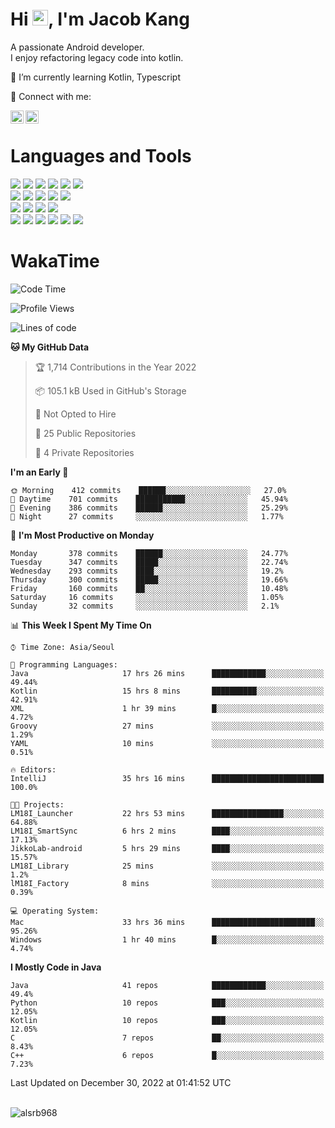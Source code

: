 # Hi <img src="https://media.giphy.com/media/hvRJCLFzcasrR4ia7z/giphy.gif" width="25px">, I'm Jacob Kang
A passionate Android developer.
</br>
I enjoy refactoring legacy code into kotlin.

🌱 I’m currently learning Kotlin, Typescript

🤝 Connect with me:

<a href="https://www.linkedin.com/in/minkyu-kang-b7477b1b2/"><img align="left" src="https://raw.githubusercontent.com/yushi1007/yushi1007/main/images/linkedin.svg" alt="Minkyu Kang | LinkedIn" width="21px"/></a>
<a href="https://www.instagram.com/_jacob_kang/"><img align="left" src="https://raw.githubusercontent.com/yushi1007/yushi1007/main/images/instagram.svg" alt="Jacob Kang | Instagram" width="21px"/></a>

</br>

# Languages and Tools

<div align="left">
<img src="https://img.shields.io/badge/java-007396?logo=java&logoColor=white"/>
<img src="https://img.shields.io/badge/kotlin-7F52FF?logo=kotlin&logoColor=white"/>
<img src="https://img.shields.io/badge/python-3776AB?logo=python&logoColor=white"/>
<img src="https://img.shields.io/badge/bash shell-4EAA25?logo=gnubash&logoColor=white"/>
<img src="https://img.shields.io/badge/c-A8B9CC?logo=c&logoColor=white"/>
<img src="https://img.shields.io/badge/c++-00599C?logo=c%2b%2b&logoColor=white"/>
</div>
<div align="left">
<img src="https://img.shields.io/badge/git-F05032?logo=git&logoColor=white"/>
<img src="https://img.shields.io/badge/github-181717?logo=github&logoColor=white"/>
<img src="https://img.shields.io/badge/mysql-4479A1?logo=mysql&logoColor=white"/>
<img src="https://img.shields.io/badge/sqlite-003B57?logo=sqlite&logoColor=white"/>
<img src="https://img.shields.io/badge/amazon AWS-232F3E?logo=amazonaws&logoColor=white"/>
</div>
<div align="left">
<img src="https://img.shields.io/badge/android-3DDC84?logo=android&logoColor=white"/>
<img src="https://img.shields.io/badge/linux-FCC624?logo=linux&logoColor=white"/>
<img src="https://img.shields.io/badge/flask-000000?logo=flask&logoColor=white"/>
<img src="https://img.shields.io/badge/arduino-00979D?logo=arduino&logoColor=white"/>
</div>
<div align="left">
<img src="https://img.shields.io/badge/slack-4A154B?logo=slack&logoColor=white"/>
<img src="https://img.shields.io/badge/notion-000000?logo=notion&logoColor=white"/>
<img src="https://img.shields.io/badge/jira-0052CC?logo=jira&logoColor=white"/>
<img src="https://img.shields.io/badge/postman-FF6C37?logo=postman&logoColor=white"/>
<img src="https://img.shields.io/badge/intellij-000000?logo=intellijidea&logoColor=white"/>
<img src="https://img.shields.io/badge/pycharm-000000?logo=pycharm&logoColor=white"/>
</div>

# WakaTime

<!--START_SECTION:waka-->
![Code Time](http://img.shields.io/badge/Code%20Time-1%2C828%20hrs%2032%20mins-blue)

![Profile Views](http://img.shields.io/badge/Profile%20Views-0-blue)

![Lines of code](https://img.shields.io/badge/From%20Hello%20World%20I%27ve%20Written-189%20Thousand%20lines%20of%20code-blue)

**🐱 My GitHub Data** 

> 🏆 1,714 Contributions in the Year 2022
 > 
> 📦 105.1 kB Used in GitHub's Storage 
 > 
> 🚫 Not Opted to Hire
 > 
> 📜 25 Public Repositories 
 > 
> 🔑 4 Private Repositories  
 > 
**I'm an Early 🐤** 

```text
🌞 Morning    412 commits    ██████░░░░░░░░░░░░░░░░░░░   27.0% 
🌆 Daytime    701 commits    ███████████░░░░░░░░░░░░░░   45.94% 
🌃 Evening    386 commits    ██████░░░░░░░░░░░░░░░░░░░   25.29% 
🌙 Night      27 commits     ░░░░░░░░░░░░░░░░░░░░░░░░░   1.77%

```
📅 **I'm Most Productive on Monday** 

```text
Monday       378 commits    ██████░░░░░░░░░░░░░░░░░░░   24.77% 
Tuesday      347 commits    █████░░░░░░░░░░░░░░░░░░░░   22.74% 
Wednesday    293 commits    ████░░░░░░░░░░░░░░░░░░░░░   19.2% 
Thursday     300 commits    █████░░░░░░░░░░░░░░░░░░░░   19.66% 
Friday       160 commits    ██░░░░░░░░░░░░░░░░░░░░░░░   10.48% 
Saturday     16 commits     ░░░░░░░░░░░░░░░░░░░░░░░░░   1.05% 
Sunday       32 commits     ░░░░░░░░░░░░░░░░░░░░░░░░░   2.1%

```


📊 **This Week I Spent My Time On** 

```text
⌚︎ Time Zone: Asia/Seoul

💬 Programming Languages: 
Java                     17 hrs 26 mins      ████████████░░░░░░░░░░░░░   49.44% 
Kotlin                   15 hrs 8 mins       ██████████░░░░░░░░░░░░░░░   42.91% 
XML                      1 hr 39 mins        █░░░░░░░░░░░░░░░░░░░░░░░░   4.72% 
Groovy                   27 mins             ░░░░░░░░░░░░░░░░░░░░░░░░░   1.29% 
YAML                     10 mins             ░░░░░░░░░░░░░░░░░░░░░░░░░   0.51%

🔥 Editors: 
IntelliJ                 35 hrs 16 mins      █████████████████████████   100.0%

🐱‍💻 Projects: 
LM18I_Launcher           22 hrs 53 mins      ████████████████░░░░░░░░░   64.88% 
LM18I_SmartSync          6 hrs 2 mins        ████░░░░░░░░░░░░░░░░░░░░░   17.13% 
JikkoLab-android         5 hrs 29 mins       ████░░░░░░░░░░░░░░░░░░░░░   15.57% 
LM18I_Library            25 mins             ░░░░░░░░░░░░░░░░░░░░░░░░░   1.2% 
lM18I_Factory            8 mins              ░░░░░░░░░░░░░░░░░░░░░░░░░   0.39%

💻 Operating System: 
Mac                      33 hrs 36 mins      ███████████████████████░░   95.26% 
Windows                  1 hr 40 mins        █░░░░░░░░░░░░░░░░░░░░░░░░   4.74%

```

**I Mostly Code in Java** 

```text
Java                     41 repos            ████████████░░░░░░░░░░░░░   49.4% 
Python                   10 repos            ███░░░░░░░░░░░░░░░░░░░░░░   12.05% 
Kotlin                   10 repos            ███░░░░░░░░░░░░░░░░░░░░░░   12.05% 
C                        7 repos             ██░░░░░░░░░░░░░░░░░░░░░░░   8.43% 
C++                      6 repos             █░░░░░░░░░░░░░░░░░░░░░░░░   7.23%

```



 Last Updated on December 30, 2022 at 01:41:52 UTC
<!--END_SECTION:waka-->

</br>

<div align="left">
<img align="left" src="https://github-readme-stats.vercel.app/api/top-langs?username=alsrb968&show_icons=true&locale=en&layout=compact&theme=dark" alt="alsrb968" />
</div>
